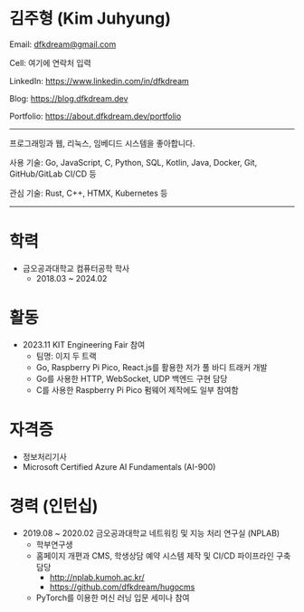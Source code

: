 # 김주형 (Kim Juhyung)

Email: dfkdream@gmail.com

Cell: <span contenteditable>여기에 연락처 입력</span>

LinkedIn: https://www.linkedin.com/in/dfkdream

Blog: https://blog.dfkdream.dev

Portfolio: https://about.dfkdream.dev/portfolio

---

프로그래밍과 웹, 리눅스, 임베디드 시스템을 좋아합니다.

사용 기술: Go, JavaScript, C, Python, SQL, Kotlin, Java, Docker, Git, GitHub/GitLab CI/CD 등

관심 기술: Rust, C++, HTMX, Kubernetes 등

---
# 학력
* 금오공과대학교 컴퓨터공학 학사
	* 2018.03 ~ 2024.02
# 활동
* 2023.11 KIT Engineering Fair 참여 
	* 팀명: 이지 두 트랙
	* Go, Raspberry Pi Pico, React.js를 활용한 저가 풀 바디 트래커 개발
	* Go를 사용한 HTTP, WebSocket, UDP 백엔드 구현 담당
	* C를 사용한 Raspberry Pi Pico 펌웨어 제작에도 일부 참여함
# 자격증
* 정보처리기사
* Microsoft Certified Azure AI Fundamentals (AI-900)
# 경력 (인턴십)
* 2019.08 ~ 2020.02 금오공과대학교 네트워킹 및 지능 처리 연구실 (NPLAB)
	* 학부연구생
	* 홈페이지 개편과 CMS, 학생상담 예약 시스템 제작 및 CI/CD 파이프라인 구축 담당
		* http://nplab.kumoh.ac.kr/
		* https://github.com/dfkdream/hugocms
	* PyTorch를 이용한 머신 러닝 입문 세미나 참여